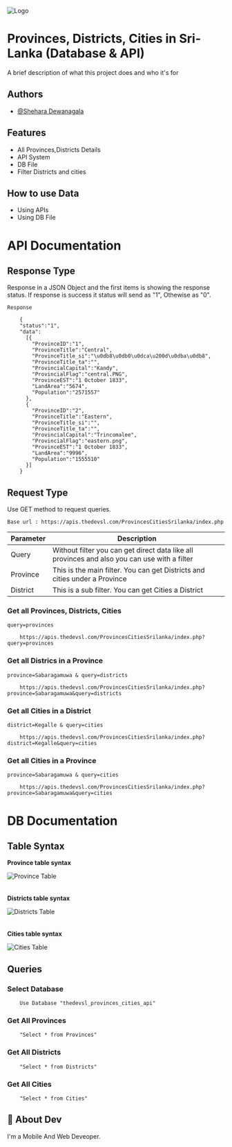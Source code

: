 
![Logo](https://apis.thedevsl.com/ProvincesCitiesSrilanka/assests/logo.png)


# Provinces, Districts, Cities in Sri-Lanka (Database & API)

A brief description of what this project does and who it's for


## Authors

- [@Shehara Dewanagala](https://www.github.com/shendew)


## Features

- All Provinces,Districts Details
- API System
- DB File
- Filter Districts and cities

## How to use Data
* Using APIs
* Using DB File


#                        API Documentation

## Response Type
Response in a JSON Object and the first items is showing the response status. If response is success it status will send as "1", Othewise as "0".


```
Response

    {
    "status":"1",
    "data":
      [{
        "ProvinceID":"1",
        "ProvinceTitle":"Central",
        "ProvinceTitle_si":"\u0db8\u0db0\u0dca\u200d\u0dba\u0db8",
        "ProvinceTitle_ta":"",
        "ProvincialCapital":"Kandy",
        "ProvincialFlag":"central.PNG",
        "ProvinceEST":"1 October 1833",
        "LandArea":"5674",
        "Population":"2571557"
      },
      {
        "ProvinceID":"2",
        "ProvinceTitle":"Eastern",
        "ProvinceTitle_si":"",
        "ProvinceTitle_ta":"",
        "ProvincialCapital":"Trincomalee",
        "ProvincialFlag":"eastern.png",
        "ProvinceEST":"1 October 1833",
        "LandArea":"9996",
        "Population":"1555510"
      }]
    }

```

## Request Type
Use GET method to request queries.

```
Base url : https://apis.thedevsl.com/ProvincesCitiesSrilanka/index.php
```


| Parameter | Description |
| ------ | ----------- |
| Query   | Without filter you can get direct data like all provinces and also you can use with a filter |
| Province | This is the main filter. You can get Districts and cities under a Province |
| District | This is a sub filter. You can get Cities a District |


### Get all Provinces, Districts, Cities

```
query=provinces

    https://apis.thedevsl.com/ProvincesCitiesSrilanka/index.php?query=provinces
```

### Get all Districs in a Province

```
province=Sabaragamuwa & query=districts

    https://apis.thedevsl.com/ProvincesCitiesSrilanka/index.php?province=Sabaragamuwa&query=districts
```

### Get all Cities in a District

```
district=Kegalle & query=cities

    https://apis.thedevsl.com/ProvincesCitiesSrilanka/index.php?district=Kegalle&query=cities
```

### Get all Cities in a Province

```
province=Sabaragamuwa & query=cities

    https://apis.thedevsl.com/ProvincesCitiesSrilanka/index.php?province=Sabaragamuwa&query=cities
```



# DB Documentation

## Table Syntax 

**Province table syntax**

![Province Table](https://apis.thedevsl.com/ProvincesCitiesSrilanka/assests/tb_province.png)
\
\
\
**Districts table syntax**

![Districts Table](https://apis.thedevsl.com/ProvincesCitiesSrilanka/assests/tb_disct.png)
\
\
\
**Cities table syntax**

![Cities Table](https://apis.thedevsl.com/ProvincesCitiesSrilanka/assests/tb_disct.png)


## Queries

### Select Database
```
    Use Database "thedevsl_provinces_cities_api"
```

### Get All Provinces
```
    "Select * from Provinces"
```


### Get All Districts
```
    "Select * from Districts"
```

### Get All Cities
```
    "Select * from Cities"

```
## 🚀 About Dev
I'm a Mobile And Web Deveoper.

